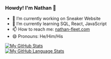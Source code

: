 ### Howdy! I'm Nathan 👋

- 🔭 I’m currently working on Sneaker Website
- 🌱 I’m currently learning SQL, React, JavaScript
- 📫 How to reach me: [nathan-fleet.com](https://www.nathan-fleet.com/)
- 😄 Pronouns: He/Him/His

[![My GitHub Stats](https://github-readme-stats.vercel.app/api/?username=nathanfleet&count_private=true&theme=tokyonight&showicons=true)]()      
[![My GitHub Language Stats](https://github-readme-stats.vercel.app/api/top-langs/?username=nathanfleet&langs_count=5&theme=tokyonight)]()
